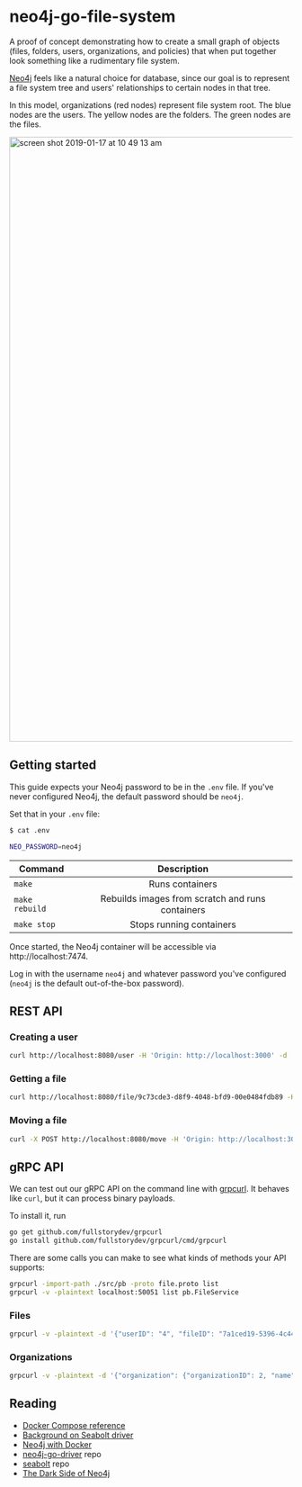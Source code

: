 # neo4j-go-file-system

A proof of concept demonstrating how to create
a small graph of objects (files, folders, users, organizations, and policies)
that when put together look something like a rudimentary file system.

[Neo4j](https://neo4j.com/) feels like a natural choice for database, 
since our goal is to represent a file system tree and users' relationships to certain nodes in that tree.

In this model, organizations (red nodes) represent file system root.
The blue nodes are the users.
The yellow nodes are the folders.
The green nodes are the files.

<img width="1075" alt="screen shot 2019-01-17 at 10 49 13 am" src="https://user-images.githubusercontent.com/5129994/51330465-936d7300-1a45-11e9-9ca9-c1c484503fb6.png">

## Getting started
This guide expects your Neo4j password to be in the `.env` file.
If you've never configured Neo4j, the default password should be `neo4j`.

Set that in your `.env` file:
```bash
$ cat .env

NEO_PASSWORD=neo4j
```

| Command        | Description                                      |
| -------------- |:------------------------------------------------:|
| `make`         | Runs containers                                  |
| `make rebuild` | Rebuilds images from scratch and runs containers |
| `make stop`    | Stops running containers                         |

Once started, the Neo4j container will be accessible via http://localhost:7474.

Log in with the username `neo4j` and whatever password you've configured (`neo4j` is the default out-of-the-box password).

## REST API
### Creating a user
```bash
curl http://localhost:8080/user -H 'Origin: http://localhost:3000' -d '{"resourceID": 22, "emailAddress": "kevin.chen22@irisvr.com",  "fullName": "Kevin Chen22"}'
```

### Getting a file
```bash
curl http://localhost:8080/file/9c73cde3-d8f9-4048-bfd9-00e0484fdb89 -H 'Origin: http://localhost:3000'
```

### Moving a file
```bash
curl -X POST http://localhost:8080/move -H 'Origin: http://localhost:3000' -d '{"sourceID": "7a1ced19-5396-4c44-bc30-4953d59453d5", "destinationID": "0871b5af-4954-4d21-9e1f-3781e269374a", "newName": "cloud-auth-moved"}'
```

## gRPC API
We can test out our gRPC API on the command line with [grpcurl](https://github.com/fullstorydev/grpcurl).
It behaves like `curl`, but it can process binary payloads.

To install it, run
```bash
go get github.com/fullstorydev/grpcurl
go install github.com/fullstorydev/grpcurl/cmd/grpcurl
```

There are some calls you can make to see what kinds of methods your API supports:
```bash
grpcurl -import-path ./src/pb -proto file.proto list
grpcurl -v -plaintext localhost:50051 list pb.FileService
```

### Files
```bash
grpcurl -v -plaintext -d '{"userID": "4", "fileID": "7a1ced19-5396-4c44-bc30-4953d59453d5"}' localhost:50051 pb.FileService/GetFile
```

### Organizations
```bash
grpcurl -v -plaintext -d '{"organization": {"organizationID": 2, "name": "My Custom Org"}}' localhost:50051 pb.OrganizationService/CreateOrganization
```

## Reading
- [Docker Compose reference](https://docs.docker.com/compose/compose-file/)
- [Background on Seabolt driver](https://medium.com/neo4j/neo4j-go-driver-is-out-fbb4ba5b3a30)
- [Neo4j with Docker](https://neo4j.com/developer/docker/)
- [neo4j-go-driver](https://github.com/neo4j/neo4j-go-driver) repo
- [seabolt](https://github.com/neo4j-drivers/seabolt) repo
- [The Dark Side of Neo4j](https://neo4j.com/blog/dark-side-neo4j-worst-practices/)
